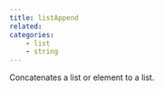 ```yaml
---
title: listAppend
related:
categories:
    - list
    - string
---
```


Concatenates a list or element to a list.